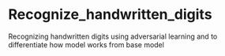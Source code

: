 # Recognize_handwritten_digits
Recognizing handwritten digits using adversarial learning and to differentiate how model works from base model
